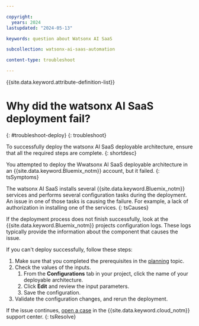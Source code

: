 ```yaml
---

copyright:
  years: 2024
lastupdated: "2024-05-13"

keywords: question about Watsonx AI SaaS

subcollection: watsonx-ai-saas-automation

content-type: troubleshoot

---
```


{{site.data.keyword.attribute-definition-list}}

# Why did the watsonx AI SaaS deployment fail?
{: #troubleshoot-deploy}
{: troubleshoot}

To successfully deploy the watsonx AI SaaS deployable architecture, ensure that all the required steps are complete.
{: shortdesc}

You attempted to deploy the Wwatsonx AI SaaS deployable architecture in an {{site.data.keyword.Bluemix_notm}} account, but it failed.
{: tsSymptoms}

The watsonx AI SaaS installs several {{site.data.keyword.Bluemix_notm}} services and performs several configuration tasks during the deployment.
An issue in one of those tasks is causing the failure. For example, a lack of authorization in installing one of the services.
{: tsCauses}

If the deployment process does not finish successfully, look at the {{site.data.keyword.Bluemix_notm}} projects configuration logs.
These logs typically provide the information about the component that causes the issue.

If you can't deploy successfully, follow these steps:

1.  Make sure that you completed the prerequisites in the [planning](/docs/watsonx-ai-saas-automation?topic=watsonx-ai-saas-automation-planning) topic.
2.  Check the values of the inputs.
    1. From the **Configurations** tab in your project, click the name of your deployable architecture.
    2. Click **Edit** and review the input parameters.
    3. Save the configuration.
3.  Validate the configuration changes, and rerun the deployment.

If the issue continues, [open a case](/docs/watsonx-ai-saas-automation?topic=watsonx-ai-saas-automation-help-and-support) in the {{site.data.keyword.cloud_notm}} support center.
{: tsResolve}
